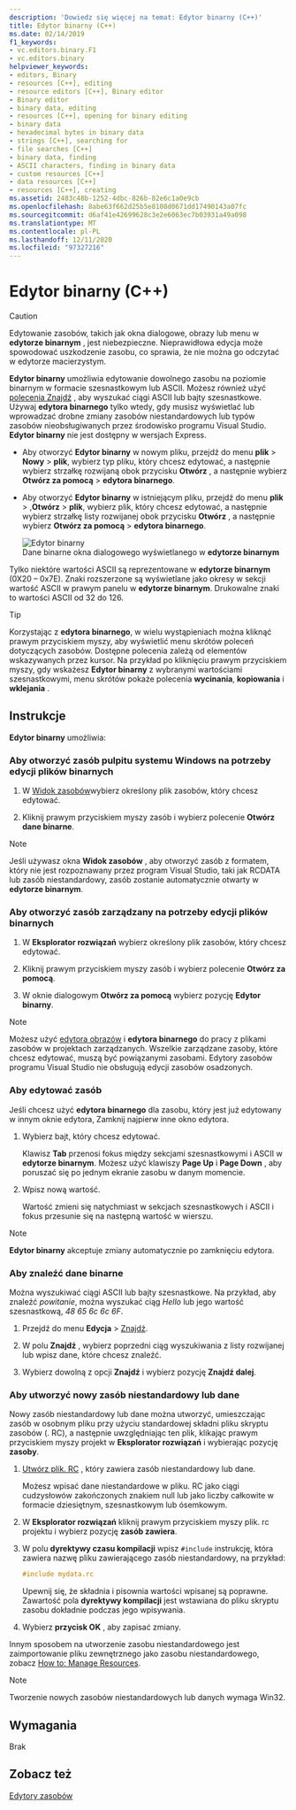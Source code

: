 ```yaml
---
description: 'Dowiedz się więcej na temat: Edytor binarny (C++)'
title: Edytor binarny (C++)
ms.date: 02/14/2019
f1_keywords:
- vc.editors.binary.F1
- vc.editors.binary
helpviewer_keywords:
- editors, Binary
- resources [C++], editing
- resource editors [C++], Binary editor
- Binary editor
- binary data, editing
- resources [C++], opening for binary editing
- binary data
- hexadecimal bytes in binary data
- strings [C++], searching for
- file searches [C++]
- binary data, finding
- ASCII characters, finding in binary data
- custom resources [C++]
- data resources [C++]
- resources [C++], creating
ms.assetid: 2483c48b-1252-4dbc-826b-82e6c1a0e9cb
ms.openlocfilehash: 8abe63f662d25b5e8108d0671dd17490143a07fc
ms.sourcegitcommit: d6af41e42699628c3e2e6063ec7b03931a49a098
ms.translationtype: MT
ms.contentlocale: pl-PL
ms.lasthandoff: 12/11/2020
ms.locfileid: "97327216"
---
```

# <a name="binary-editor-c"></a>Edytor binarny (C++)

> [!CAUTION]
> Edytowanie zasobów, takich jak okna dialogowe, obrazy lub menu w **edytorze binarnym** , jest niebezpieczne. Nieprawidłowa edycja może spowodować uszkodzenie zasobu, co sprawia, że nie można go odczytać w edytorze macierzystym.

**Edytor binarny** umożliwia edytowanie dowolnego zasobu na poziomie binarnym w formacie szesnastkowym lub ASCII. Możesz również użyć [polecenia Znajdź](/visualstudio/ide/reference/find-command) , aby wyszukać ciągi ASCII lub bajty szesnastkowe. Używaj **edytora binarnego** tylko wtedy, gdy musisz wyświetlać lub wprowadzać drobne zmiany zasobów niestandardowych lub typów zasobów nieobsługiwanych przez środowisko programu Visual Studio. **Edytor binarny** nie jest dostępny w wersjach Express.

- Aby otworzyć **Edytor binarny** w nowym pliku, przejdź do menu **plik**  >  **Nowy**  >  **plik**, wybierz typ pliku, który chcesz edytować, a następnie wybierz strzałkę rozwijaną obok przycisku **Otwórz** , a następnie wybierz **Otwórz za pomocą**  >  **edytora binarnego**.

- Aby otworzyć **Edytor binarny** w istniejącym pliku, przejdź do menu **plik**  >  ,**Otwórz**  >  **plik**, wybierz plik, który chcesz edytować, a następnie wybierz strzałkę listy rozwijanej obok przycisku **Otwórz** , a następnie wybierz **Otwórz za pomocą**  >  **edytora binarnego**.

   ![Edytor binarny](../mfc/media/vcbinaryeditor2.gif "vcBinaryEditor2")<br/>
   Dane binarne okna dialogowego wyświetlanego w **edytorze binarnym**

Tylko niektóre wartości ASCII są reprezentowane w **edytorze binarnym** (0X20 – 0x7E). Znaki rozszerzone są wyświetlane jako okresy w sekcji wartość ASCII w prawym panelu w **edytorze binarnym**. Drukowalne znaki to wartości ASCII od 32 do 126.

> [!TIP]
> Korzystając z **edytora binarnego**, w wielu wystąpieniach można kliknąć prawym przyciskiem myszy, aby wyświetlić menu skrótów poleceń dotyczących zasobów. Dostępne polecenia zależą od elementów wskazywanych przez kursor. Na przykład po kliknięciu prawym przyciskiem myszy, gdy wskażesz **Edytor binarny** z wybranymi wartościami szesnastkowymi, menu skrótów pokaże polecenia **wycinania**, **kopiowania** i **wklejania** .

## <a name="how-to"></a>Instrukcje

**Edytor binarny** umożliwia:

### <a name="to-open-a-windows-desktop-resource-for-binary-editing"></a>Aby otworzyć zasób pulpitu systemu Windows na potrzeby edycji plików binarnych

1. W [Widok zasobów](how-to-create-a-resource-script-file.md#create-resources)wybierz określony plik zasobów, który chcesz edytować.

1. Kliknij prawym przyciskiem myszy zasób i wybierz polecenie **Otwórz dane binarne**.

> [!NOTE]
> Jeśli używasz okna **Widok zasobów** , aby otworzyć zasób z formatem, który nie jest rozpoznawany przez program Visual Studio, taki jak RCDATA lub zasób niestandardowy, zasób zostanie automatycznie otwarty w **edytorze binarnym**.

### <a name="to-open-a-managed-resource-for-binary-editing"></a>Aby otworzyć zasób zarządzany na potrzeby edycji plików binarnych

1. W **Eksplorator rozwiązań** wybierz określony plik zasobów, który chcesz edytować.

1. Kliknij prawym przyciskiem myszy zasób i wybierz polecenie **Otwórz za pomocą**.

1. W oknie dialogowym **Otwórz za pomocą** wybierz pozycję **Edytor binarny**.

> [!NOTE]
> Możesz użyć [edytora obrazów](image-editor-for-icons.md) i **edytora binarnego** do pracy z plikami zasobów w projektach zarządzanych. Wszelkie zarządzane zasoby, które chcesz edytować, muszą być powiązanymi zasobami. Edytory zasobów programu Visual Studio nie obsługują edycji zasobów osadzonych.

### <a name="to-edit-a-resource"></a>Aby edytować zasób

Jeśli chcesz użyć **edytora binarnego** dla zasobu, który jest już edytowany w innym oknie edytora, Zamknij najpierw inne okno edytora.

1. Wybierz bajt, który chcesz edytować.

   Klawisz **Tab** przenosi fokus między sekcjami szesnastkowymi i ASCII w **edytorze binarnym**. Możesz użyć klawiszy **Page Up** i **Page Down** , aby poruszać się po jednym ekranie zasobu w danym momencie.

1. Wpisz nową wartość.

   Wartość zmieni się natychmiast w sekcjach szesnastkowych i ASCII i fokus przesunie się na następną wartość w wierszu.

> [!NOTE]
> **Edytor binarny** akceptuje zmiany automatycznie po zamknięciu edytora.

### <a name="to-find-binary-data"></a>Aby znaleźć dane binarne

Można wyszukiwać ciągi ASCII lub bajty szesnastkowe. Na przykład, aby znaleźć *powitanie*, można wyszukać ciąg *Hello* lub jego wartość szesnastkową, *48 65 6c 6c 6F*.

1. Przejdź do menu **Edycja**  >  [Znajdź](/visualstudio/ide/reference/find-command).

1. W polu **Znajdź** , wybierz poprzedni ciąg wyszukiwania z listy rozwijanej lub wpisz dane, które chcesz znaleźć.

1. Wybierz dowolną z opcji **Znajdź** i wybierz pozycję **Znajdź dalej**.

### <a name="to-create-a-new-custom-or-data-resource"></a>Aby utworzyć nowy zasób niestandardowy lub dane

Nowy zasób niestandardowy lub dane można utworzyć, umieszczając zasób w osobnym pliku przy użyciu standardowej składni pliku skryptu zasobów (. RC), a następnie uwzględniając ten plik, klikając prawym przyciskiem myszy projekt w **Eksplorator rozwiązań** i wybierając pozycję **zasoby**.

1. [Utwórz plik. RC](how-to-create-a-resource-script-file.md) , który zawiera zasób niestandardowy lub dane.

   Możesz wpisać dane niestandardowe w pliku. RC jako ciągi cudzysłowów zakończonych znakiem null lub jako liczby całkowite w formacie dziesiętnym, szesnastkowym lub ósemkowym.

1. W **Eksplorator rozwiązań** kliknij prawym przyciskiem myszy plik. rc projektu i wybierz pozycję **zasób zawiera**.

1. W polu **dyrektywy czasu kompilacji** wpisz `#include` instrukcję, która zawiera nazwę pliku zawierającego zasób niestandardowy, na przykład:

    ```cpp
    #include mydata.rc
    ```

   Upewnij się, że składnia i pisownia wartości wpisanej są poprawne. Zawartość pola **dyrektywy kompilacji** jest wstawiana do pliku skryptu zasobu dokładnie podczas jego wpisywania.

1. Wybierz **przycisk OK** , aby zapisać zmiany.

Innym sposobem na utworzenie zasobu niestandardowego jest zaimportowanie pliku zewnętrznego jako zasobu niestandardowego, zobacz [How to: Manage Resources](./how-to-copy-resources.md).

> [!NOTE]
> Tworzenie nowych zasobów niestandardowych lub danych wymaga Win32.

## <a name="requirements"></a>Wymagania

Brak

## <a name="see-also"></a>Zobacz też

[Edytory zasobów](resource-editors.md)
